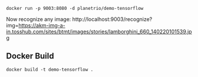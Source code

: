 ```
docker run -p 9003:8080 -d planetrio/demo-tensorflow
```
Now recognize any image: 
http://localhost:9003/recognize?img=https://akm-img-a-in.tosshub.com/sites/btmt/images/stories/lamborghini_660_140220101539.jpg

## Docker Build
```
docker build -t demo-tensorflow .
```
